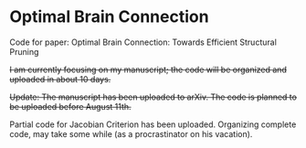 # Optimal Brain Connection
Code for paper:  Optimal Brain Connection: Towards Efficient Structural Pruning


~~I am currently focusing on my manuscript; the code will be organized and uploaded in about 10 days.~~

~~Update: The manuscript has been uploaded to arXiv. The code is planned to be uploaded before August 11th.~~

Partial code for Jacobian Criterion has been uploaded. Organizing complete code, may take some while (as a procrastinator on his vacation).
